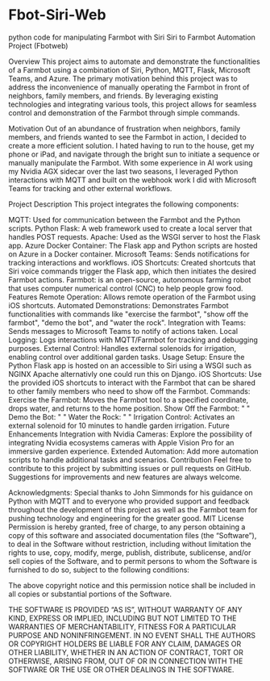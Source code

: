 # Fbot-Siri-Web
python code for manipulating Farmbot with Siri
Siri to Farmbot Automation Project (Fbotweb)

Overview
This project aims to automate and demonstrate the functionalities of a Farmbot using a combination of Siri, Python, MQTT, Flask, Microsoft Teams, and Azure. The primary motivation behind this project was to address the inconvenience of manually operating the Farmbot in front of neighbors, family members, and friends. By leveraging existing technologies and integrating various tools, this project allows for seamless control and demonstration of the Farmbot through simple commands.

Motivation
Out of an abundance of frustration when neighbors, family members, and friends wanted to see the Farmbot in action, I decided to create a more efficient solution. I hated having to run to the house, get my phone or iPad, and navigate through the bright sun to initiate a sequence or manually manipulate the Farmbot. With some experience in AI work using my Nvidia AGX sidecar over the last two seasons, I leveraged Python interactions with MQTT and built on the webhook work I did with Microsoft Teams for tracking and other external workflows.

Project Description
This project integrates the following components:

MQTT: Used for communication between the Farmbot and the Python scripts.
Python Flask: A web framework used to create a local server that handles POST requests.
Apache: Used as the WSGI server to host the Flask app.
Azure Docker Container: The Flask app and Python scripts are hosted on Azure in a Docker container.
Microsoft Teams: Sends notifications for tracking interactions and workflows.
iOS Shortcuts: Created shortcuts that Siri voice commands trigger the Flask app, which then initiates the desired Farmbot actions.
Farmbot: is an open-source, autonomous farming robot that uses computer numerical control (CNC) to help people grow food. 
Features
Remote Operation: Allows remote operation of the Farmbot using iOS shortcuts.
Automated Demonstrations: Demonstrates Farmbot functionalities with commands like "exercise the farmbot", "show off the farmbot", "demo the bot", and "water the rock".
Integration with Teams: Sends messages to Microsoft Teams to notify of actions taken.
Local Logging: Logs interactions with MQTT/Farmbot for tracking and debugging purposes.
External Control: Handles external solenoids for irrigation, enabling control over additional garden tasks.
Usage
Setup: Ensure the Python Flask app is hosted on an accessible to Siri using a WSGI such as NGINX Apache alternativly one could run this on Django.
iOS Shortcuts: Use the provided iOS shortcuts to interact with the Farmbot that can be shared to other family members who need to show off the Farmbot.
Commands:
Exercise the Farmbot: Moves the Farmbot tool to a specified coordinate, drops water, and returns to the home position.
Show Off the Farmbot:  " " 
Demo the Bot:  " "
Water the Rock: " "
Irrigation Control: Activates an external solenoid for 10 minutes to handle garden irrigation.
Future Enhancements
Integration with Nvidia Cameras: Explore the possibility of integrating Nvidia ecosystems cameras with Apple Vision Pro for an immersive garden experience.
Extended Automation: Add more automation scripts to handle additional tasks and scenarios.
Contribution
Feel free to contribute to this project by submitting issues or pull requests on GitHub. Suggestions for improvements and new features are always welcome.

Acknowledgments:
Special thanks to John Simmonds for his guidance on Python with MQTT and to everyone who provided support and feedback throughout the development of this project as well as the Farmbot team for pushing technology and engineering for the greater good.
MIT License 
Permission is hereby granted, free of charge, to any person obtaining a copy of this software and associated documentation files (the “Software”), to deal in the Software without restriction, including without limitation the rights to use, copy, modify, merge, publish, distribute, sublicense, and/or sell copies of the Software, and to permit persons to whom the Software is furnished to do so, subject to the following conditions:

The above copyright notice and this permission notice shall be included in all copies or substantial portions of the Software.

THE SOFTWARE IS PROVIDED “AS IS”, WITHOUT WARRANTY OF ANY KIND, EXPRESS OR IMPLIED, INCLUDING BUT NOT LIMITED TO THE WARRANTIES OF MERCHANTABILITY, FITNESS FOR A PARTICULAR PURPOSE AND NONINFRINGEMENT. IN NO EVENT SHALL THE AUTHORS OR COPYRIGHT HOLDERS BE LIABLE FOR ANY CLAIM, DAMAGES OR OTHER LIABILITY, WHETHER IN AN ACTION OF CONTRACT, TORT OR OTHERWISE, ARISING FROM, OUT OF OR IN CONNECTION WITH THE SOFTWARE OR THE USE OR OTHER DEALINGS IN THE SOFTWARE.
